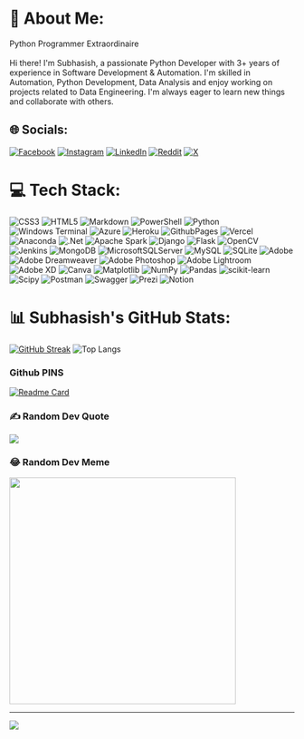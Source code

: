# 💫 About Me:
Python Programmer Extraordinaire<br><br>Hi there! I'm Subhasish, a passionate Python Developer with 3+ years of experience in Software Development & Automation. I'm skilled in Automation, Python Development, Data Analysis and enjoy working on projects related to Data Engineering. I'm always eager to learn new things and collaborate with others.


## 🌐 Socials:
[![Facebook](https://img.shields.io/badge/Facebook-%231877F2.svg?logo=Facebook&logoColor=white)](https://facebook.com/subhasishswain096) [![Instagram](https://img.shields.io/badge/Instagram-%23E4405F.svg?logo=Instagram&logoColor=white)](https://instagram.com/subhasishswainofficial) [![LinkedIn](https://img.shields.io/badge/LinkedIn-%230077B5.svg?logo=linkedin&logoColor=white)](https://linkedin.com/in/subhswain) [![Reddit](https://img.shields.io/badge/Reddit-%23FF4500.svg?logo=Reddit&logoColor=white)](https://reddit.com/user/subhasishswain) [![X](https://img.shields.io/badge/X-black.svg?logo=X&logoColor=white)](https://x.com/iSUBHASISHSWAIN) 

# 💻 Tech Stack:
![CSS3](https://img.shields.io/badge/css3-%231572B6.svg?style=flat&logo=css3&logoColor=white) ![HTML5](https://img.shields.io/badge/html5-%23E34F26.svg?style=flat&logo=html5&logoColor=white) ![Markdown](https://img.shields.io/badge/markdown-%23000000.svg?style=flat&logo=markdown&logoColor=white) ![PowerShell](https://img.shields.io/badge/PowerShell-%235391FE.svg?style=flat&logo=powershell&logoColor=white) ![Python](https://img.shields.io/badge/python-3670A0?style=flat&logo=python&logoColor=ffdd54) ![Windows Terminal](https://img.shields.io/badge/Windows%20Terminal-%234D4D4D.svg?style=flat&logo=windows-terminal&logoColor=white) ![Azure](https://img.shields.io/badge/azure-%230072C6.svg?style=flat&logo=microsoftazure&logoColor=white) ![Heroku](https://img.shields.io/badge/heroku-%23430098.svg?style=flat&logo=heroku&logoColor=white) ![GithubPages](https://img.shields.io/badge/github%20pages-121013?style=flat&logo=github&logoColor=white) ![Vercel](https://img.shields.io/badge/vercel-%23000000.svg?style=flat&logo=vercel&logoColor=white) ![Anaconda](https://img.shields.io/badge/Anaconda-%2344A833.svg?style=flat&logo=anaconda&logoColor=white) ![.Net](https://img.shields.io/badge/.NET-5C2D91?style=flat&logo=.net&logoColor=white) ![Apache Spark](https://img.shields.io/badge/Apache%20Spark-FDEE21?style=flat&logo=apachespark&logoColor=black) ![Django](https://img.shields.io/badge/django-%23092E20.svg?style=flat&logo=django&logoColor=white) ![Flask](https://img.shields.io/badge/flask-%23000.svg?style=flat&logo=flask&logoColor=white) ![OpenCV](https://img.shields.io/badge/opencv-%23white.svg?style=flat&logo=opencv&logoColor=white) ![Jenkins](https://img.shields.io/badge/jenkins-%232C5263.svg?style=flat&logo=jenkins&logoColor=white) ![MongoDB](https://img.shields.io/badge/MongoDB-%234ea94b.svg?style=flat&logo=mongodb&logoColor=white) ![MicrosoftSQLServer](https://img.shields.io/badge/Microsoft%20SQL%20Server-CC2927?style=flat&logo=microsoft%20sql%20server&logoColor=white) ![MySQL](https://img.shields.io/badge/mysql-%2300000f.svg?style=flat&logo=mysql&logoColor=white) ![SQLite](https://img.shields.io/badge/sqlite-%2307405e.svg?style=flat&logo=sqlite&logoColor=white) ![Adobe](https://img.shields.io/badge/adobe-%23FF0000.svg?style=flat&logo=adobe&logoColor=white) ![Adobe Dreamweaver](https://img.shields.io/badge/Adobe%20Dreamweaver-FF61F6.svg?style=flat&logo=Adobe%20Dreamweaver&logoColor=white) ![Adobe Photoshop](https://img.shields.io/badge/adobe%20photoshop-%2331A8FF.svg?style=flat&logo=adobe%20photoshop&logoColor=white) ![Adobe Lightroom](https://img.shields.io/badge/Adobe%20Lightroom-31A8FF.svg?style=flat&logo=Adobe%20Lightroom&logoColor=white) ![Adobe XD](https://img.shields.io/badge/Adobe%20XD-470137?style=flat&logo=Adobe%20XD&logoColor=#FF61F6) ![Canva](https://img.shields.io/badge/Canva-%2300C4CC.svg?style=flat&logo=Canva&logoColor=white) ![Matplotlib](https://img.shields.io/badge/Matplotlib-%23ffffff.svg?style=flat&logo=Matplotlib&logoColor=black) ![NumPy](https://img.shields.io/badge/numpy-%23013243.svg?style=flat&logo=numpy&logoColor=white) ![Pandas](https://img.shields.io/badge/pandas-%23150458.svg?style=flat&logo=pandas&logoColor=white) ![scikit-learn](https://img.shields.io/badge/scikit--learn-%23F7931E.svg?style=flat&logo=scikit-learn&logoColor=white) ![Scipy](https://img.shields.io/badge/SciPy-%230C55A5.svg?style=flat&logo=scipy&logoColor=%white) ![Postman](https://img.shields.io/badge/Postman-FF6C37?style=flat&logo=postman&logoColor=white) ![Swagger](https://img.shields.io/badge/-Swagger-%23Clojure?style=flat&logo=swagger&logoColor=white) ![Prezi](https://img.shields.io/badge/Prezi-%23000000.svg?style=flat&logo=Prezi&logoColor=white) ![Notion](https://img.shields.io/badge/Notion-%23000000.svg?style=flat&logo=notion&logoColor=white)
# 📊 Subhasish's GitHub Stats:
<!-- ![](https://github-readme-stats.vercel.app/api?username=methedjangoguy&theme=dracula&hide_border=true&include_all_commits=false&count_private=true)<br/>
![](https://github-readme-streak-stats.herokuapp.com/?user=methedjangoguy&theme=dracula&hide_border=true)<br/>
![](https://github-readme-stats.vercel.app/api/top-langs/?username=methedjangoguy&theme=dracula&hide_border=true&include_all_commits=false&count_private=true&layout=compact) -->
<!-- | ![stats](https://github-readme-stats.vercel.app/api?username=methedjangoguy&show_icons=true&theme=radical) | [![Stri](https://streak-stats.demolab.com?user=methedjangoguy&theme=dark&border_radius=7&mode=weekly)](https://git.io/streak-stats) |
| ------------------------------------------------------------ | ------------------------------------------------------------ |
| [![Top Langs](https://github-readme-stats.vercel.app/api/top-langs/?username=methedjangoguy&layout=compact&&show_icons=true&theme=radical)](https://github.com/methedjangoguy/github-readme-stats) |  -->

[![GitHub Streak](https://streak-stats.demolab.com?user=methedjangoguy&theme=github-dark&hide_border=true&border_radius=6.3&date_format=M%20j%5B%2C%20Y%5D&mode=weekly&card_width=468)](https://git.io/streak-stats)
![Top Langs](https://github-readme-stats.vercel.app/api/top-langs/?username=methedjangoguy&langs_count=8&theme=github-dark)

### Github PINS
[![Readme Card](https://github-readme-stats.vercel.app/api/pin/?username=methedjangoguy&repo=YouTube-Data-Analysis&show_owner=true&theme=github-dark)](https://github.com/methedjangoguy/YouTube-Data-Analysis)

### ✍️ Random Dev Quote
![](https://quotes-github-readme.vercel.app/api?type=horizontal&theme=radical)

### 😂 Random Dev Meme
<img src='https://randommeme-five.vercel.app/' style="height: 400px;"/>

---
[![](https://visitcount.itsvg.in/api?id=methedjangoguy&icon=6&color=0)](https://visitcount.itsvg.in)

<!-- Proudly created with GPRM ( https://gprm.itsvg.in ) -->